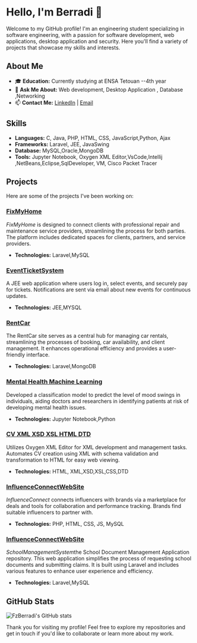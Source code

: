 # Hello, I'm  Berradi 👋

Welcome to my GitHub profile! I'm an engineering student specializing in software engineering, with a passion for software development, web applications, desktop application and security. Here you'll find a variety of projects that showcase my skills and interests.

## About Me

- 🎓 **Education:** Currently studying at ENSA Tetouan --4th year
- 💬 **Ask Me About:** Web development, Desktop Application , Database ,Networking
- 📫 **Contact Me:** [LinkedIn](https://www.linkedin.com/in/fatima-zohra-berradi-69b942237) | [Email](mailto:fatimazohraberradi@gmail.com)

## Skills

- **Languages:** C, Java, PHP, HTML, CSS, JavaScript,Python, Ajax
- **Frameworks:** Laravel, JEE, JavaSwing
- **Database:** MySQL,Oracle,MongoDB
- **Tools:** Jupyter Notebook, Oxygen XML Editor,VsCode,Intellij ,NetBeans,Eclipse,SqlDeveloper, VM, Cisco Packet Tracer

## Projects

Here are some of the projects I've been working on:

### [FixMyHome](https://github.com/FzBerradi/FixMyHome)
*FixMyHome* is designed to connect clients with professional repair and maintenance service providers, streamlining the process for both parties. The platform includes dedicated spaces for clients, partners, and service providers.
- **Technologies:** Laravel,MySQL

### [EventTicketSystem](https://github.com/FzBerradi/EventTicketSystem)
A JEE web application where users log in, select events, and securely pay for tickets. Notifications are sent via email about new events for continuous updates.
- **Technologies:** JEE,MYSQL

### [RentCar](https://github.com/FzBerradi/RentCar)
The RentCar site serves as a central hub for managing car rentals, streamlining the processes of booking, car availability, and client management. It enhances operational efficiency and provides a user-friendly interface.
- **Technologies:** Laravel,MongoDB

### [Mental Health Machine Learning](https://github.com/FzBerradi/Mental_Health_Maching_Learning)
Developed a classification model to predict the level of mood swings in individuals, aiding doctors and researchers in identifying patients at risk of developing mental health issues.
- **Technologies:** Jupyter Notebook,Python

### [CV XML XSD XSL HTML DTD](https://github.com/FzBerradi/CV_XML_XSD_XSL_HTML_DTD)
Utilizes Oxygen XML Editor for XML development and management tasks. Automates CV creation using XML with schema validation and transformation to HTML for easy web viewing.
- **Technologies:** HTML, XML,XSD,XSL,CSS,DTD

### [InfluenceConnectWebSite](https://github.com/FzBerradi/InfluenceConnectWebSite)
*InfluenceConnect* connects influencers with brands via a marketplace for deals and tools for collaboration and performance tracking. Brands find suitable influencers to partner with.
- **Technologies:** PHP, HTML, CSS, JS, MySQL
### [InfluenceConnectWebSite](https://github.com/FzBerradi/SchoolManagementSystem)
*SchoolManagementSystem*the School Document Management Application repository. This web application simplifies the process of requesting school documents and submitting claims. It is built using Laravel and includes various features to enhance user experience and efficiency.
- **Technologies:** Laravel,MySQL
## GitHub Stats

![FzBerradi's GitHub stats](https://github-readme-stats.vercel.app/api?username=FzBerradi&show_icons=true&theme=radical)

Thank you for visiting my profile! Feel free to explore my repositories and get in touch if you'd like to collaborate or learn more about my work.
